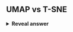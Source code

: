 ## UMAP vs T-SNE
<details>
<summary><b>Reveal answer</b></summary>
- Faster and less memory<br>- Can preserve both local and global structure
</details>
